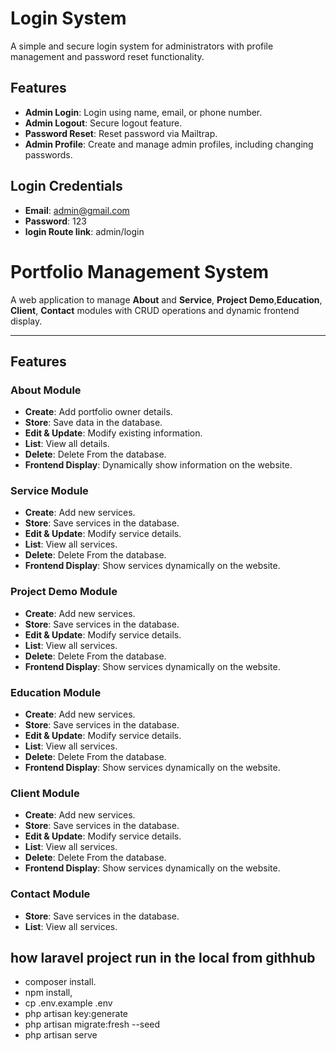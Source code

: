 # Login System

A simple and secure login system for administrators with profile management and password reset functionality.

## Features
- **Admin Login**: Login using name, email, or phone number.
- **Admin Logout**: Secure logout feature.
- **Password Reset**: Reset password via Mailtrap.
- **Admin Profile**: Create and manage admin profiles, including changing passwords.

## Login Credentials
- **Email**: admin@gmail.com  
- **Password**: 123  
- **login Route link**: admin/login


# Portfolio Management System

A web application to manage **About** and **Service**, **Project Demo**,**Education**, **Client**, **Contact**  modules with CRUD operations and dynamic frontend display.

---

## Features

### About Module
- **Create**: Add portfolio owner details.
- **Store**: Save data in the database.
- **Edit & Update**: Modify existing information.
- **List**: View all details.
- **Delete**: Delete From the database.
- **Frontend Display**: Dynamically show information on the website.


### Service Module
- **Create**: Add new services.
- **Store**: Save services in the database.
- **Edit & Update**: Modify service details.
- **List**: View all services.
- **Delete**: Delete From the database.
- **Frontend Display**: Show services dynamically on the website.


### Project Demo Module
- **Create**: Add new services.
- **Store**: Save services in the database.
- **Edit & Update**: Modify service details.
- **List**: View all services.
- **Delete**: Delete From the database.
- **Frontend Display**: Show services dynamically on the website.


### Education Module
- **Create**: Add new services.
- **Store**: Save services in the database.
- **Edit & Update**: Modify service details.
- **List**: View all services.
- **Delete**: Delete From the database.
- **Frontend Display**: Show services dynamically on the website.


### Client Module
- **Create**: Add new services.
- **Store**: Save services in the database.
- **Edit & Update**: Modify service details.
- **List**: View all services.
- **Delete**: Delete From the database.
- **Frontend Display**: Show services dynamically on the website.


### Contact  Module
- **Store**: Save services in the database.
- **List**: View all services.

## how laravel project run in the local from githhub
* composer install.
* npm install,
* cp .env.example .env
* php artisan key:generate
* php artisan migrate:fresh --seed
* php artisan serve








